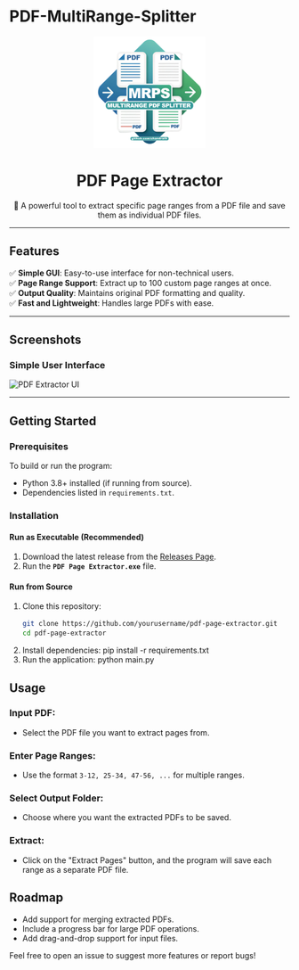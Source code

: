 # PDF-MultiRange-Splitter

<!-- Cover Icon -->
<p align="center">
  <img src="Cover Icon.png" alt="PDF Page Extractor Icon" width="200" height="200">
</p>

<h1 align="center">PDF Page Extractor</h1>

<p align="center">
  🚀 A powerful tool to extract specific page ranges from a PDF file and save them as individual PDF files.
</p>

---

## Features

✅ **Simple GUI**: Easy-to-use interface for non-technical users.  
✅ **Page Range Support**: Extract up to 100 custom page ranges at once.  
✅ **Output Quality**: Maintains original PDF formatting and quality.  
✅ **Fast and Lightweight**: Handles large PDFs with ease.

---

## Screenshots

### Simple User Interface

![PDF Extractor UI](https://i.imgur.com/KWhXVVu.png)

---

## Getting Started

### Prerequisites

To build or run the program:

- Python 3.8+ installed (if running from source).
- Dependencies listed in `requirements.txt`.

### Installation

#### **Run as Executable (Recommended)**

1. Download the latest release from the [Releases Page](https://github.com/chandrath/PDF-MultiRange-Splitter/releases).
2. Run the **`PDF Page Extractor.exe`** file.

#### **Run from Source**

1. Clone this repository:
   ```bash
   git clone https://github.com/yourusername/pdf-page-extractor.git
   cd pdf-page-extractor
   ```
2. Install dependencies:
   pip install -r requirements.txt
3. Run the application:
   python main.py

## Usage

### Input PDF:

- Select the PDF file you want to extract pages from.

### Enter Page Ranges:

- Use the format `3-12, 25-34, 47-56, ...` for multiple ranges.

### Select Output Folder:

- Choose where you want the extracted PDFs to be saved.

### Extract:

- Click on the "Extract Pages" button, and the program will save each range as a separate PDF file.

## Roadmap

- Add support for merging extracted PDFs.
- Include a progress bar for large PDF operations.
- Add drag-and-drop support for input files.

Feel free to open an issue to suggest more features or report bugs!
